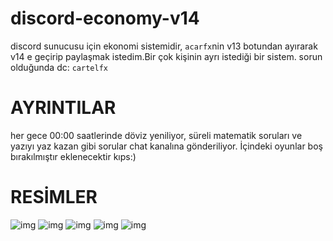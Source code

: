 # discord-economy-v14

discord sunucusu için ekonomi sistemidir, ```acarfx```nin v13 botundan ayırarak v14 e geçirip paylaşmak istedim.Bir çok kişinin ayrı istediği bir sistem. sorun olduğunda dc: ```cartelfx```

# AYRINTILAR
her gece 00:00 saatlerinde döviz yeniliyor, süreli matematik soruları ve yazıyı yaz kazan gibi sorular chat kanalına gönderiliyor. İçindeki oyunlar boş bırakılmıştır eklenecektir kıps:)
# RESİMLER

![img](https://cdn.discordapp.com/attachments/1118782795385426050/1211363583447924846/Screenshot_2024-02-25-21-23-46-173_com.microsoft.rdc.androidx.png?ex=65eded40&is=65db7840&hm=10f1b9cacb3b709ab1853ec0b647c63c10fc63c5c937336d1ae86b1059920d8f&)
![img](https://cdn.discordapp.com/attachments/1118782795385426050/1211363583796183060/Screenshot_2024-02-25-21-23-24-805_com.microsoft.rdc.androidx.png?ex=65eded40&is=65db7840&hm=4fa1b51ff5b9154dd4b3836ece838e1e06530ef7142304798313a4dd6c1daa0a&)
![img](https://cdn.discordapp.com/attachments/1118782795385426050/1211363584110493787/Screenshot_2024-02-25-21-23-02-103_com.microsoft.rdc.androidx.png?ex=65eded40&is=65db7840&hm=011dfda2ab2db6b7a1ae9eeaf0bde9b415af05bf19b89b752fb653cbd5198b63&)
![img](https://cdn.discordapp.com/attachments/1118782795385426050/1211370597838356480/Screenshot_2024-02-25-21-53-08-434_com.microsoft.rdc.androidx.png?ex=65edf3c8&is=65db7ec8&hm=d2441c94ab7668e31b577dff67337381358038bfc93f456d3221920ce8ede07b&)
![img](https://cdn.discordapp.com/attachments/1118782795385426050/1211370598156996608/Screenshot_2024-02-25-21-53-22-673_com.microsoft.rdc.androidx.png?ex=65edf3c8&is=65db7ec8&hm=b497a6029f58eff7bd8dc4eba63eb8d5ee105a15fbb271dcd6bba12222588439&)

